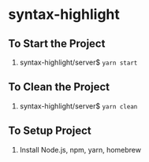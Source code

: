 # syntax-highlight
## To Start the Project
1. syntax-highlight/server\$ `yarn start`

## To Clean the Project
1. syntax-highlight/server\$ `yarn clean`

## To Setup Project
1. Install Node.js, npm, yarn, homebrew
